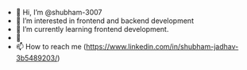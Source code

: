 - 👋 Hi, I’m @shubham-3007
- 👀 I’m interested in frontend and backend development
- 🌱 I’m currently learning frontend development.
- 💞️ 
- 📫 How to reach me (https://www.linkedin.com/in/shubham-jadhav-3b5489203/)

<!---
shubham-3007/shubham-3007 is a ✨ special ✨ repository because its `README.md` (this file) appears on your GitHub profile.
You can click the Preview link to take a look at your changes.
--->
